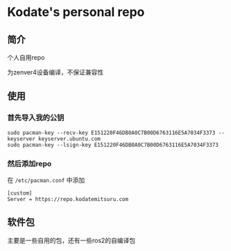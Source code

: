 # Kodate's personal repo

## 简介

个人自用repo

为zenver4设备编译，不保证兼容性

## 使用

### 首先导入我的公钥

```
sudo pacman-key --recv-key E151220F46DB0A0C7B00D6763116E5A7034F3373 --keyserver keyserver.ubuntu.com
sudo pacman-key --lsign-key E151220F46DB0A0C7B00D6763116E5A7034F3373
```

### 然后添加repo

在 `/etc/pacman.conf` 中添加

```
[custom]
Server = https://repo.kodatemitsuru.com
```

## 软件包

主要是一些自用的包，还有一些ros2的自编译包
